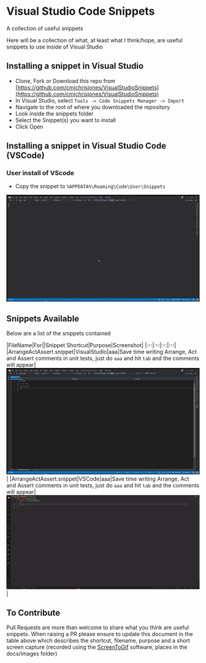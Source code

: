 # Visual Studio Code Snippets

A collection of useful snippets


Here will be a collection of what, at least what I think/hope, are useful snippets to use inside of Visual Studio

## Installing a snippet in Visual Studio

- Clone, Fork or Download this repo from [https://github.com/cmjchrisjones/VisualStudioSnippets](https://github.com/cmjchrisjones/VisualStudioSnippets)
- In Visual Studio, select `Tools -> Code Snippets Manager -> Import`
- Navigate to the root of where you downloaded the repository
- Look inside the snippets folder
- Select the Snippet(s) you want to install
- Click Open


## Installing a snippet in Visual Studio Code (VSCode)

### User install of VScode 

- Copy the snippet to `%APPDATA%\Roaming\Code\User\Snippets`


![Importing a snippet](./docs/images/ImportingASnippet.gif)

## Snippets Available

Below are a list of the snippets contained

|FileName|For||Snippet Shortcut|Purpose|Screenshot|
|:-:|:-:|:-:|:-:|
|ArrangeActAssert.snippet|VisualStudio|aaa|Save time writing Arrange, Act and Assert comments in unit tests, just do `aaa` and hit `tab` and the comments will appear|![ArrangeActAssert](docs/images/ArrangeActAssert.gif)|
|ArrangeActAssert.snippet|VSCode|aaa|Save time writing Arrange, Act and Assert comments in unit tests, just do `aaa` and hit `tab` and the comments will appear|![ArrangeActAssert](docs/images/VSCode-AAA-Snippet.gif)|

## To Contribute

Pull Requests are more than welcome to share what you think are useful snippets. When raising a PR please ensure to update this document in the table above which describes the shortcut, filename, purpose and a short screen capture (recorded using the [ScreenToGif](https://www.screentogif.com/) software, places in the docs/images folder)
